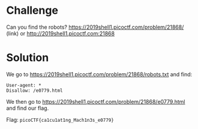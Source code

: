 # Challenge
Can you find the robots? https://2019shell1.picoctf.com/problem/21868/ (link) or http://2019shell1.picoctf.com:21868

# Solution
We go to https://2019shell1.picoctf.com/problem/21868/robots.txt and find:
```
User-agent: *
Disallow: /e0779.html
```
We then go to https://2019shell1.picoctf.com/problem/21868/e0779.html and find our flag.

Flag: `picoCTF{ca1cu1at1ng_Mach1n3s_e0779}`